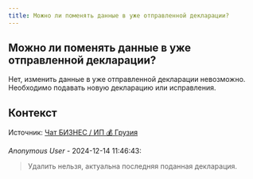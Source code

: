 ```yaml
---
title: Можно ли поменять данные в уже отправленной декларации?
---
```


## Можно ли поменять данные в уже отправленной декларации?

Нет, изменить данные в уже отправленной декларации невозможно. Необходимо подавать новую декларацию или исправления.

## Контекст

Источник: [Чат БИЗНЕС / ИП 💰 Грузия](https://t.me/ip_ge)

_Anonymous User_ - 2024-12-14 11:46:43:

> Удалить нельзя, актуальна последняя поданная декларация.
